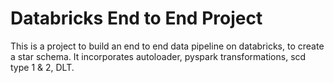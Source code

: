 # Databricks End to End Project

This is a project to build an end to end data pipeline on databricks, to create a star schema. It incorporates autoloader, pyspark transformations, scd type 1 & 2, DLT.
